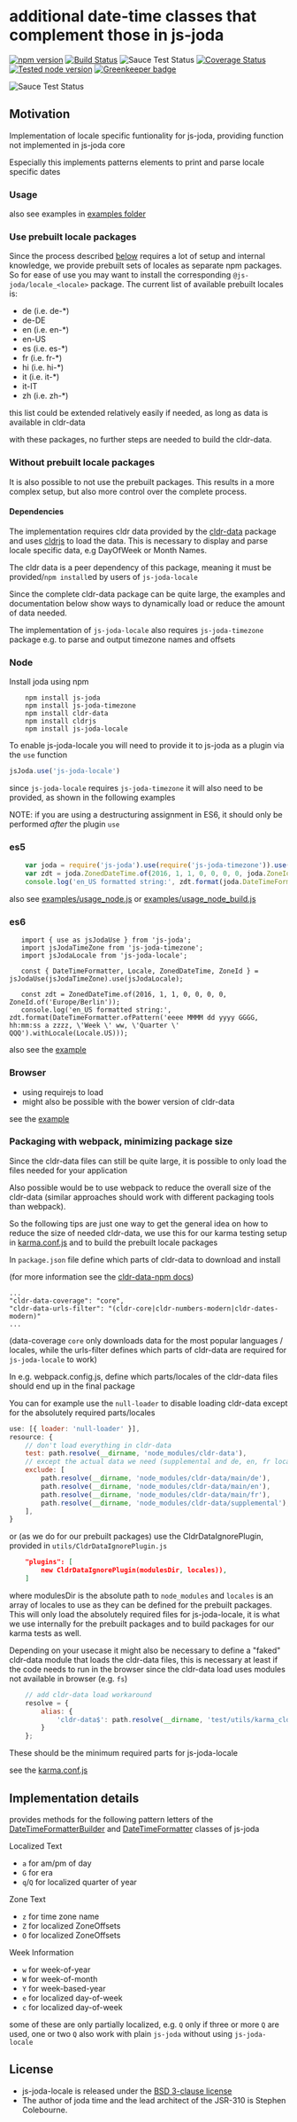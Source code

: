 additional date-time classes that complement those in js-joda
==============================================

[![npm version](https://badge.fury.io/js/js-joda-locale.svg)](https://badge.fury.io/js/js-joda-locale)
[![Build Status](https://travis-ci.org/js-joda/js-joda-locale.svg?branch=master)](https://travis-ci.org/js-joda/js-joda-locale)
![Sauce Test Status](https://saucelabs.com/buildstatus/js-joda-locale)
[![Coverage Status](https://coveralls.io/repos/js-joda/js-joda-locale/badge.svg?branch=master&service=github)](https://coveralls.io/github/js-joda/js-joda-locale?branch=master)
[![Tested node version](https://img.shields.io/badge/tested_with-current_node_LTS-blue.svg?style=flat)]()
[![Greenkeeper badge](https://badges.greenkeeper.io/js-joda/js-joda-locale.svg)](https://greenkeeper.io/)

![Sauce Test Status](https://saucelabs.com/browser-matrix/js-joda-locale.svg)

## Motivation

Implementation of locale specific funtionality for js-joda, providing function not implemented in js-joda core

Especially this implements patterns elements to print and parse locale specific dates

### Usage ###

also see examples in  [examples folder](examples/)

### Use prebuilt locale packages

Since the process described [below](#without-prebuilt-locale-packages) requires a lot of setup and internal knowledge, 
we provide prebuilt sets of locales as separate npm packages. 
So for ease of use you may want to install the corresponding `@js-joda/locale_<locale>` package.
The current list of available prebuilt locales is:
- de (i.e. de-*)
- de-DE
- en (i.e. en-*)
- en-US
- es (i.e. es-*)
- fr (i.e. fr-*)
- hi (i.e. hi-*)
- it (i.e. it-*)
- it-IT
- zh (i.e. zh-*)

this list could be extended relatively easily if needed, as long as data is available in cldr-data

with these packages, no further steps are needed to build the cldr-data.

### Without prebuilt locale packages

It is also possible to not use the prebuilt packages. 
This results in a more complex setup, but also more control over the complete process. 

#### Dependencies

The implementation requires cldr data provided by the [cldr-data](https://github.com/rxaviers/cldr-data-npm) package 
and uses [cldrjs](https://github.com/rxaviers/cldrjs) to load the data.
This is necessary to display and parse locale specific data, e.g DayOfWeek or Month Names.

The cldr data is a peer dependency of this package, meaning it must be provided/`npm install`ed by users of `js-joda-locale`

Since the complete cldr-data package can be quite large, the examples and documentation below show ways to dynamically
load or reduce the amount of data needed.

The implementation of `js-joda-locale` also requires `js-joda-timezone` package e.g. to parse and output timezone names and offsets

### Node

Install joda using npm

```shell
    npm install js-joda
    npm install js-joda-timezone
    npm install cldr-data
    npm install cldrjs
    npm install js-joda-locale
```

To enable js-joda-locale you will need to provide it to js-joda as a plugin via the `use` function

```javascript
jsJoda.use('js-joda-locale')
```
since `js-joda-locale` requires `js-joda-timezone` it will also need to be provided, as shown 
in the following examples

NOTE: if you are using a destructuring assignment in ES6, it should only be performed *after* 
the plugin `use` 

### es5

```javascript
    var joda = require('js-joda').use(require('js-joda-timezone')).use(require('../dist/js-joda-locale'));    
    var zdt = joda.ZonedDateTime.of(2016, 1, 1, 0, 0, 0, 0, joda.ZoneId.of('Europe/Berlin'));
    console.log('en_US formatted string:', zdt.format(joda.DateTimeFormatter.ofPattern('eeee MMMM dd yyyy GGGG, hh:mm:ss a zzzz, \'Week \' ww, \'Quarter \' QQQ').withLocale(joda.Locale.US)));
```
also see [examples/usage_node.js](examples/usage_node.js) or [examples/usage_node_build.js](examples/usage_node_build.js) 

### es6

```ecmascript 6
   import { use as jsJodaUse } from 'js-joda';
   import jsJodaTimeZone from 'js-joda-timezone';
   import jsJodaLocale from 'js-joda-locale';
   
   const { DateTimeFormatter, Locale, ZonedDateTime, ZoneId } = jsJodaUse(jsJodaTimeZone).use(jsJodaLocale);
   
   const zdt = ZonedDateTime.of(2016, 1, 1, 0, 0, 0, 0, ZoneId.of('Europe/Berlin'));
   console.log('en_US formatted string:', zdt.format(DateTimeFormatter.ofPattern('eeee MMMM dd yyyy GGGG, hh:mm:ss a zzzz, \'Week \' ww, \'Quarter \' QQQ').withLocale(Locale.US)));
```

also see the [example](examples/usage_es6.js)

### Browser
- using requirejs to load
- might also be possible with the bower version of cldr-data
 
see the [example](examples/usage_browser.html)

### Packaging with webpack, minimizing package size
 
Since the cldr-data files can still be quite large, it is possible to only load the files needed for your application

Also possible would be to use webpack to reduce the overall size of the cldr-data (similar approaches should work with 
different packaging tools than webpack). 

So the following tips are just one way to get the general idea on how to reduce the size of needed cldr-data, we use this
for our karma testing setup in [karma.conf.js](karma.conf.js) and to build the prebuilt locale packages

In `package.json` file define which parts of cldr-data to download and install

(for more information see the [cldr-data-npm docs](https://github.com/rxaviers/cldr-data-npm#locale-coverage))
```
...
"cldr-data-coverage": "core",
"cldr-data-urls-filter": "(cldr-core|cldr-numbers-modern|cldr-dates-modern)"
...
```
(data-coverage `core` only downloads data for the most popular languages / locales, while the urls-filter defines 
which parts of cldr-data are required for `js-joda-locale` to work)

In e.g. webpack.config.js, define which parts/locales of the cldr-data files should end up in the final package

You can for example use the `null-loader` to disable loading cldr-data except for the absolutely required parts/locales

```js
use: [{ loader: 'null-loader' }],
resource: {
    // don't load everything in cldr-data
    test: path.resolve(__dirname, 'node_modules/cldr-data'),
    // except the actual data we need (supplemental and de, en, fr locales from main)
    exclude: [
        path.resolve(__dirname, 'node_modules/cldr-data/main/de'),
        path.resolve(__dirname, 'node_modules/cldr-data/main/en'),
        path.resolve(__dirname, 'node_modules/cldr-data/main/fr'),
        path.resolve(__dirname, 'node_modules/cldr-data/supplemental'),
    ],
}
``` 
or (as we do for our prebuilt packages) use the CldrDataIgnorePlugin, provided in `utils/CldrDataIgnorePlugin.js`
```json
    "plugins": [
        new CldrDataIgnorePlugin(modulesDir, locales)),
    ]

```
where modulesDir is the absolute path to `node_modules` and `locales` is an array of locales to use as they can be defined 
for the prebuilt packages. This will only load the absolutely required files for js-joda-locale, it is what we use internally
for the prebuilt packages and to build packages for our karma tests as well.

Depending on your usecase it might also be necessary to define a  "faked" cldr-data module that loads 
the cldr-data files, this is necessary at least if the code needs to run in the browser since the 
cldr-data load uses modules not available in browser (e.g. `fs`)

```js
    // add cldr-data load workaround
    resolve = {
        alias: {
            'cldr-data$': path.resolve(__dirname, 'test/utils/karma_cldrData.js'),
        }
    };

``` 

These should be the minimum required parts for js-joda-locale 

see the [karma.conf.js](karma.conf.js)

## Implementation details

provides methods for the following pattern letters of the [DateTimeFormatterBuilder](https://js-joda.github.io/js-joda/esdoc/class/src/format/DateTimeFormatterBuilder.js~DateTimeFormatterBuilder.html#instance-method-appendPattern~DateTimeFormatter.html#static-method-ofPattern) 
and [DateTimeFormatter](https://js-joda.github.io/js-joda/esdoc/class/src/format/DateTimeFormatter.js~DateTimeFormatter.html#static-method-ofPattern) 
classes of js-joda

Localized Text
- `a` for am/pm of day
- `G` for era
- `q`/`Q` for localized quarter of year

Zone Text
- `z` for time zone name
- `Z` for localized ZoneOffsets
- `O` for localized ZoneOffsets

Week Information
- `w` for week-of-year
- `W` for week-of-month
- `Y` for week-based-year
- `e` for localized day-of-week
- `c` for localized day-of-week

some of these are only partially localized, e.g. `Q` only if three or more `Q` are used, one or two `Q` also 
work with plain `js-joda` without using `js-joda-locale`

## License

* js-joda-locale is released under the [BSD 3-clause license](LICENSE)
* The author of joda time and the lead architect of the JSR-310 is Stephen Colebourne.

